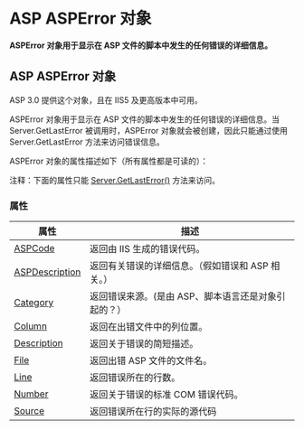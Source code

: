 # ASP ASPError 对象

**ASPError 对象用于显示在 ASP 文件的脚本中发生的任何错误的详细信息。**

## ASP ASPError 对象

ASP 3.0 提供这个对象，且在 IIS5 及更高版本中可用。

ASPError 对象用于显示在 ASP 文件的脚本中发生的任何错误的详细信息。当 Server.GetLastError 被调用时，ASPError 对象就会被创建，因此只能通过使用 Server.GetLastError 方法来访问错误信息。

ASPError 对象的属性描述如下（所有属性都是可读的）：

注释：下面的属性只能 [Server.GetLastError()](/asp/met_getlasterror.asp "ASP GetLastError() 方法 (ASP 3.0)") 方法来访问。

### 属性

| 属性 | 描述 |
| --- | --- |
| [ASPCode](/asp/prop_asperrorobject.asp) | 返回由 IIS 生成的错误代码。 |
| [ASPDescription](/asp/prop_asperrorobject.asp) | 返回有关错误的详细信息。（假如错误和 ASP 相关。） |
| [Category](/asp/prop_asperrorobject.asp) | 返回错误来源。(是由 ASP、脚本语言还是对象引起的？） |
| [Column](/asp/prop_asperrorobject.asp) | 返回在出错文件中的列位置。 |
| [Description](/asp/prop_asperrorobject.asp) | 返回关于错误的简短描述。 |
| [File](/asp/prop_asperrorobject.asp) | 返回出错 ASP 文件的文件名。 |
| [Line](/asp/prop_asperrorobject.asp) | 返回错误所在的行数。 |
| [Number](/asp/prop_asperrorobject.asp) | 返回关于错误的标准 COM 错误代码。 |
| [Source](/asp/prop_asperrorobject.asp) | 返回错误所在行的实际的源代码 |

